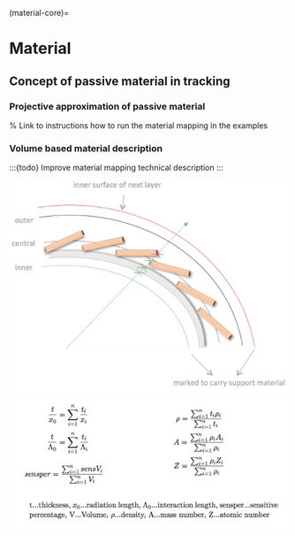 (material-core)=

# Material

## Concept of passive material in tracking

### Projective approximation of passive material
% Link to instructions how to run the material mapping in the examples

### Volume based material description

:::{todo}
Improve material mapping technical description
:::

![](figures/material/MaterialAssignment.jpeg)
![](figures/material/MaterialAveraging.jpeg)
